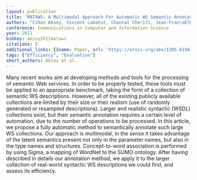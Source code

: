```yaml
---
layout: publication
title: 'MATAWS: A Multimodal Approach For Automatic WS Semantic Annotation'
authors: "Cihan Aksoy, Vincent Labatut, Chantal Cherifi, Jean-Fran\xE7ois Santucci"
conference: Communications in Computer and Information Science
year: 2011
bibkey: aksoy2011mataws
citations: 5
additional_links: [{name: Paper, url: 'https://arxiv.org/abs/1305.0194'}]
tags: ["Efficiency", "Evaluation"]
short_authors: Aksoy et al.
---
```

Many recent works aim at developing methods and tools for the processing of
semantic Web services. In order to be properly tested, these tools must be
applied to an appropriate benchmark, taking the form of a collection of
semantic WS descriptions. However, all of the existing publicly available
collections are limited by their size or their realism (use of randomly
generated or resampled descriptions). Larger and realistic syntactic (WSDL)
collections exist, but their semantic annotation requires a certain level of
automation, due to the number of operations to be processed. In this article,
we propose a fully automatic method to semantically annotate such large WS
collections. Our approach is multimodal, in the sense it takes advantage of the
latent semantics present not only in the parameter names, but also in the type
names and structures. Concept-to-word association is performed by using Sigma,
a mapping of WordNet to the SUMO ontology. After having described in details
our annotation method, we apply it to the larger collection of real-world
syntactic WS descriptions we could find, and assess its efficiency.